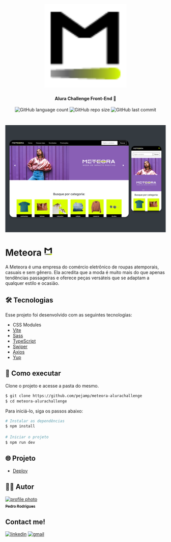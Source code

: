 <h1 align="center">
    <br>
    <img src="./src/assets/Favicon-64px.png" width="260px" alt="">
</h1>

<h4 align="center">
    Alura Challenge Front-End 🤿
</h4>

<p align="center">
    <img alt="GitHub language count" src="https://img.shields.io/github/languages/count/pejamp/meteora-alurachallenge?color=DAFF01&style=for-the-badge&labelColor=000000">
    <img alt="GitHub repo size" src="https://img.shields.io/github/repo-size/pejamp/meteora-alurachallenge?color=DAFF01&style=for-the-badge&labelColor=000000">
    <img alt="GitHub last commit" src="https://img.shields.io/github/last-commit/pejamp/meteora-alurachallenge?color=DAFF01&style=for-the-badge&labelColor=000000">
</p>

<h1 align="center">
    <img alt="Meteora" src="./src/assets/cover.png" />
</h1>

# Meteora <img src="./src/assets/Favicon-64px.png" width="28" alt="logo icon">
A Meteora é uma empresa do comércio eletrônico de roupas atemporais, casuais e sem gênero. Ela acredita que a moda é muito mais do que apenas tendências passageiras e oferece peças versáteis que se adaptam a qualquer estilo e ocasião.

## 🛠️ Tecnologias

Esse projeto foi desenvolvido com as seguintes tecnologias:

- CSS Modules
- [Vite](https://vitejs.dev/)
- [Sass](https://sass-lang.com/install)
- [TypeScript](https://www.typescriptlang.org/)
- [Swiper](https://swiperjs.com/get-started)
- [Axios](https://axios-http.com/docs/intro)
- [Yup](https://www.npmjs.com/package/yup)

## 🚀 Como executar

Clone o projeto e acesse a pasta do mesmo.

```bash
$ git clone https://github.com/pejamp/meteora-alurachallenge
$ cd meteora-alurachallenge
```

Para iniciá-lo, siga os passos abaixo:
```bash
# Instalar as dependências
$ npm install

# Iniciar o projeto
$ npm run dev
```

## 🌐 Projeto

- [Deploy]()

## 👨‍💻 Autor

<a href="https://github.com/pejamp">
 <img 
  src="https://avatars.githubusercontent.com/u/53826489?s=460&u=834aa9912aaaa1464d4635cb9fa7767c64a6e9b3&v=4" 
  width="100px;" 
  alt="profile photo" 
 />
 <br />
 <sub><b>Pedro Rodrigues</b></sub>
</a> 
<a href="https://github.com/pejamp"></a>
<br />

## Contact me!

[![linkedin](https://img.shields.io/badge/linkedin-0A66C2?style=for-the-badge&logo=linkedin&logoColor=white)](https://www.linkedin.com/in/pedro-rodrigues-3a3647176/)
[![gmail](https://img.shields.io/badge/gmail-c14438?style=for-the-badge&logo=gmail&logoColor=white)](mailto:pedro.roguea@gmail.com)
